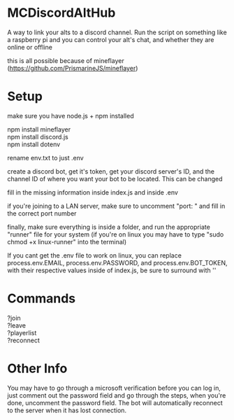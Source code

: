 # MCDiscordAltHub
A way to link your alts to a discord channel. Run the script on something like a raspberry pi and you can control your alt's chat, and whether they are online or offline  

this is all possible because of mineflayer (https://github.com/PrismarineJS/mineflayer)  

# Setup
make sure you have node.js + npm installed  

npm install mineflayer  
npm install discord.js  
npm install dotenv  

rename env.txt to just .env  

create a discord bot, get it's token, get your discord server's ID, and the channel ID of where you want your bot to be located. This can be changed  

fill in the missing information inside index.js and inside .env  

if you're joining to a LAN server, make sure to uncomment "port: " and fill in the correct port number  

finally, make sure everything is inside a folder, and run the appropriate "runner" file for your system (if you're on linux you may have to type "sudo chmod +x linux-runner" into the terminal)  

If you cant get the .env file to work on linux, you can replace
process.env.EMAIL, process.env.PASSWORD, and process.env.BOT_TOKEN, with their respective values inside of index.js, be sure to surround with ''

# Commands
?join  
?leave  
?playerlist  
?reconnect

# Other Info
You may have to go through a microsoft verification before you can log in, just comment out the password field and go through the steps, when you're done, uncomment the password field. The bot will automatically reconnect to the server when it has lost connection.
